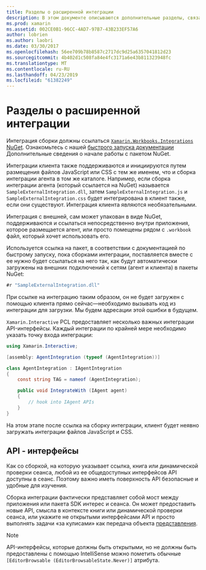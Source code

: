 ```yaml
---
title: Разделы о расширенной интеграции
description: В этом документе описываются дополнительные разделы, связанные с событиями интеграции, Xamarin Workbooks. В нем описывается пакет Xamarin.Workbook.Integrations NuGet и раскрытия API в пределах книги Xamarin.
ms.prod: xamarin
ms.assetid: 002CE0B1-96CC-4AD7-97B7-43B233EF57A6
author: lobrien
ms.author: laobri
ms.date: 03/30/2017
ms.openlocfilehash: 56ee709b78b8587c2717dc9d25a6357041812d23
ms.sourcegitcommit: 4b402d1c508fa84e4fc3171a6e43b811323948fc
ms.translationtype: MT
ms.contentlocale: ru-RU
ms.lasthandoff: 04/23/2019
ms.locfileid: "61382249"
---
```

# <a name="advanced-integration-topics"></a>Разделы о расширенной интеграции

Интеграция сборки должны ссылаться [ `Xamarin.Workbooks.Integrations` NuGet][nuget]. Ознакомьтесь с нашей [быстрого запуска документации](~/tools/workbooks/sdk/index.md) Дополнительные сведения о начале работы с пакетом NuGet.

Интеграции клиента также поддерживаются и инициируются путем размещения файлов JavaScript или CSS с тем же именем, что и сборка интеграции агента в том же каталоге. Например, если сборка интеграции агента (который ссылается на NuGet) называется `SampleExternalIntegration.dll`, затем `SampleExternalIntegration.js` и `SampleExternalIntegration.css` будет интегрирована в клиент также, если они существуют. Интеграция клиента являются необязательными.

Интеграция с внешней, сам может упакован в виде NuGet, поддерживаются и ссылаться непосредственно внутри приложения, которое размещается агент, или просто помещены рядом с `.workbook` файл, который хочет использовать его.

Используется ссылка на пакет, в соответствии с документацией по быстрому запуску, пока сборками интеграции, поставляется вместе с ее нужно будет ссылаться на него так, как будут автоматически загружены на внешних подключений к сетям (агент и клиента) в пакеты NuGet:

```csharp
#r "SampleExternalIntegration.dll"
```

При ссылке на интеграцию таким образом, он не будет загружен с помощью клиента прямо сейчас&mdash;необходимо вызывать код из интеграции для загрузки. Мы будем адресации этой ошибки в будущем.

`Xamarin.Interactive` PCL предоставляет несколько важных интеграции API-интерфейсы. Каждый интеграции по крайней мере необходимо указать точку входа интеграции:

```csharp
using Xamarin.Interactive;

[assembly: AgentIntegration (typeof (AgentIntegration))]

class AgentIntegration : IAgentIntegration
{
    const string TAG = nameof (AgentIntegration);

    public void IntegrateWith (IAgent agent)
    {
        // hook into IAgent APIs
    }
}
```

На этом этапе после ссылка на сборку интеграции, клиент будет неявно загружать интеграции файлов JavaScript и CSS.

## <a name="apis"></a>API - интерфейсы

Как со сборкой, на которую указывает ссылка, книга или динамической проверки сеанса, любой из ее общедоступных интерфейсов API доступны в сеанс. Поэтому важно иметь поверхность API безопасные и удобные для изучения.

Сборка интеграции фактически представляет собой мост между приложения или пакета SDK интерес и сеанса. Он может предоставить новые API, смысла в контексте книги или динамической проверки сеанса, или укажите не открытыми интерфейсами API и просто выполнять задачи «за кулисами» как передача объекта [представления](~/tools/workbooks/sdk/representations.md).

> [!NOTE]
> API-интерфейсы, которые должны быть открытыми, но не должны быть предоставлены с помощью IntelliSense можно пометить обычные `[EditorBrowsable (EditorBrowsableState.Never)]` атрибута.

[nuget]: https://nuget.org/packages/Xamarin.Workbooks.Integration

